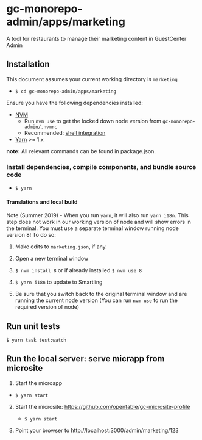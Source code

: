 # gc-monorepo-admin/apps/marketing

A tool for restaurants to manage their marketing content in GuestCenter Admin

## Installation

This document assumes your current working directory is `marketing`

- `$ cd gc-monorepo-admin/apps/marketing`

Ensure you have the following dependencies installed:

- [NVM](https://github.com/creationix/nvm)
  - Run `nvm use` to get the locked down node version from `gc-monorepo-admin/.nvmrc`
  - Recommended: [shell integration](https://github.com/nvm-sh/nvm#deeper-shell-integration)
- [Yarn](https://yarnpkg.com/en/docs/install) >= 1.x

**note:** All relevant commands can be found in package.json.

### Install dependencies, compile components, and bundle source code

- `$ yarn`

#### Translations and local build

Note (Summer 2019) - When you run `yarn`, it will also run `yarn i18n`. This step does not work in our working version of node and will show errors in the terminal. You must use a separate terminal window running node version 8! To do so:

1. Make edits to `marketing.json`, if any.

2. Open a new terminal window

3. `$ nvm install 8` or if already installed `$ nvm use 8`

4. `$ yarn i18n` to update to Smartling

5. Be sure that you switch back to the original terminal window and are running the current node version (You can run `nvm use` to run the required version of node)

## Run unit tests

`$ yarn task test:watch`

## Run the local server: serve micrapp from microsite

1. Start the microapp

- `$ yarn start`

2. Start the microsite: https://github.com/opentable/gc-microsite-profile

   - `$ yarn start`

3. Point your browser to http://localhost:3000/admin/marketing/123
